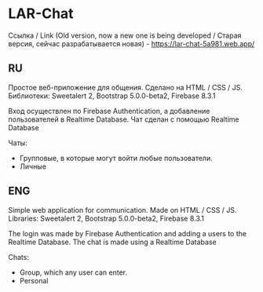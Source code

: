 # LAR-Chat

Ссылка / Link (Old version, now a new one is being developed / Старая версия, сейчас разрабатывается новая) - https://lar-chat-5a981.web.app/

RU
------
Простое веб-приложение для общения.
Сделано на HTML / CSS / JS.
Библиотеки: Sweetalert 2, Bootstrap 5.0.0-beta2, Firebase 8.3.1

Вход осуществлен по Firebase Authentication, а добавление пользователей в Realtime Database.
Чат сделан с помощью Realtime Database

Чаты:
* Групповые, в которые могут войти любые пользователи.
* Личные

ENG
------
Simple web application for communication.
Made on HTML / CSS / JS.
Libraries: Sweetalert 2, Bootstrap 5.0.0-beta2, Firebase 8.3.1

The login was made by Firebase Authentication and adding a users to the Realtime Database.
The chat is made using a Realtime Database

Chats:
* Group, which any user can enter.
* Personal 
